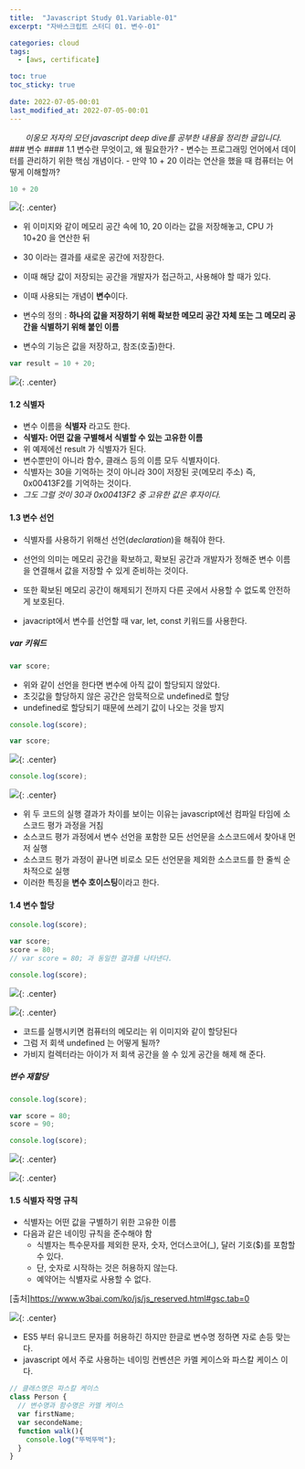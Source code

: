 ```yaml
---
title:  "Javascript Study 01.Variable-01"
excerpt: "자바스크립트 스터디 01. 변수-01"

categories: cloud
tags:
  - [aws, certificate]

toc: true
toc_sticky: true
 
date: 2022-07-05-00:01
last_modified_at: 2022-07-05-00:01
---
```

<center><i>이웅모 저자의 모던 javascript deep dive를 공부한 내용을 정리한 글입니다.</i></center>
### 변수
#### 1.1 변수란 무엇이고, 왜 필요한가?
- 변수는 프로그래밍 언어에서 데이터를 관리하기 위한 핵심 개념이다.
- 만약 10 + 20 이라는 연산을 했을 때 컴퓨터는 어떻게 이해할까?

```javascript
10 + 20
```

![](../../assets/images/20220710-211410.png){: .center}

- 위 이미지와 같이 메모리 공간 속에 10, 20 이라는 값을 저장해놓고, CPU 가 10+20 을 연산한 뒤
- 30 이라는 결과를 새로운 공간에 저장한다.
- 이때 해당 값이 저장되는 공간을 개발자가 접근하고, 사용해야 할 때가 있다.
- 이때 사용되는 개념이 **변수**이다.

- 변수의 정의 : **하나의 값을 저장하기 위해 확보한 메모리 공간 자체 또는 그 메모리 공간을 식별하기 위해 붙인 이름**

- 변수의 기능은 값을 저장하고, 참조(호출)한다.

```javascript
var result = 10 + 20;
```

![](../../assets/images/20220710-212337.png){: .center}

#### 1.2 식별자
- 변수 이름을 **식별자** 라고도 한다. 
- **식별자: 어떤 값을 구별해서 식별할 수 있는 고유한 이름**
- 위 예제에선 result 가 식별자가 된다.
- 변수뿐만이 아니라 함수, 클래스 등의 이름 모두 식별자이다.
- 식별자는 30을 기억하는 것이 아니라 30이 저장된 곳(메모리 주소) 즉,  0x00413F2를 기억하는 것이다.
- *그도 그럴 것이 30과 0x00413F2 중 고유한 값은 후자이다.*


#### 1.3 변수 선언
- 식별자를 사용하기 위해선 선언(*declaration*)을 해줘야 한다.
- 선언의 의미는 메모리 공간을 확보하고, 확보된 공간과 개발자가 정해준 변수 이름을 연결해서 값을 저장할 수 있게 준비하는 것이다.
- 또한 확보된 메모리 공간이 해제되기 전까지 다른 곳에서 사용할 수 없도록 안전하게 보호된다.

- javacript에서 변수를 선언할 때 var, let, const 키워드를 사용한다.

##### var 키워드
```javascript
var score;
```

- 위와 같이 선언을 한다면 변수에 아직 값이 할당되지 않았다.
- 초깃값을 할당하지 않은 공간은 암묵적으로 undefined로 할당
- undefined로 할당되기 때문에 쓰레기 값이 나오는 것을 방지

```javascript
console.log(score);

var score;
```

![](../../assets/images/20220711-014052.png){: .center}

```javascript
console.log(score);
```

![](../../assets/images/20220711-014107.png){: .center}

- 위 두 코드의 실행 결과가 차이를 보이는 이유는 javascript에선 컴파일 타임에 소스코드 평가 과정을 거침
- 소스코드 평가 과정에서 변수 선언을 포함한 모든 선언문을 소스코드에서 찾아내 먼저 실행
- 소스코드 평가 과정이 끝나면 비로소 모든 선언문을 제외한 소스코드를 한 줄씩 순차적으로 실행
- 이러한 특징을 **변수 호이스팅**이라고 한다.

#### 1.4 변수 할당
```javascript
console.log(score);

var score;
score = 80;
// var score = 80; 과 동일한 결과를 나타낸다.

console.log(score);
```

![](../../assets/images/20220711-015658.png){: .center}

![](../../assets/images/20220711-020131.png){: .center}

- 코드를 실행시키면 컴퓨터의 메모리는 위 이미지와 같이 할당된다
- 그럼 저 회색 undefined 는 어떻게 될까?
- 가비지 컬렉터라는 아이가 저 회색 공간을 쓸 수 있게 공간을 해제 해 준다.

##### 변수 재할당

```javascript
console.log(score);

var score = 80;
score = 90;

console.log(score);
```

![](../../assets/images/20220711-020820.png){: .center}

![](../../assets/images/20220711-020711.png){: .center}


#### 1.5 식별자 작명 규칙
- 식별자는 어떤 값을 구별하기 위한 고유한 이름
- 다음과 같은 네이밍 규칙을 준수해야 함
  - 식별자는 특수문자를 제외한 문자, 숫자, 언더스코어(_), 달러 기호($)를 포함할 수 있다.
  - 단, 숫자로 시작하는 것은 허용하지 않는다.
  - 예약어는 식별자로 사용할 수 없다.

[출처]<https://www.w3bai.com/ko/js/js_reserved.html#gsc.tab=0>

![](../../assets/images/20220711-021257.png){: .center}

- ES5 부터 유니코드 문자를 허용하긴 하지만 한글로 변수명 정하면 자로 손등 맞는다.
- javascript 에서 주로 사용하는 네이밍 컨벤션은 카멜 케이스와 파스칼 케이스 이다.

```javascript
// 클래스명은 파스칼 케이스
class Person {
  // 변수명과 함수명은 카멜 케이스
  var firstName;
  var secondeName;
  function walk(){
    console.log("뚜벅뚜벅");
  }
}
```